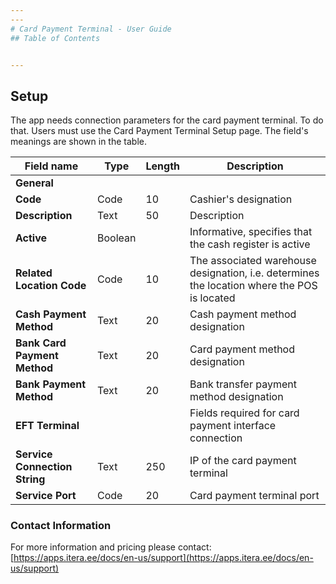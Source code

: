 ```yaml
---
---
# Card Payment Terminal - User Guide
## Table of Contents


---
```

## Setup
The app needs connection parameters for the card payment terminal. To do that. Users must use the Card Payment Terminal Setup page. The field's meanings are shown in the table.

| **Field name** | **Type** | **Length** | **Description** |
| --- | --- | --- | --- |
| **General**  |   |   |   |
| **Code** | Code | 10 | Cashier's designation |
| **Description** | Text | 50 | Description |
| **Active** | Boolean |   | Informative, specifies that the cash register is active |
| **Related Location Code** | Code | 10 | The associated warehouse designation, i.e. determines the location where the POS is located |
| **Cash Payment Method** | Text | 20 | Cash payment method designation |
| **Bank Card Payment Method** | Text | 20 | Card payment method designation |
| **Bank Payment Method** | Text | 20 | Bank transfer payment method designation |
|  **EFT Terminal** |   |   | Fields required for card payment interface connection |
| **Service Connection String** | Text | 250 | IP of the card payment terminal |
| **Service Port** | Code | 20 | Card payment terminal port |

### Contact Information
For more information and pricing please contact:  
[https://apps.itera.ee/docs/en-us/support](https://apps.itera.ee/docs/en-us/support)

